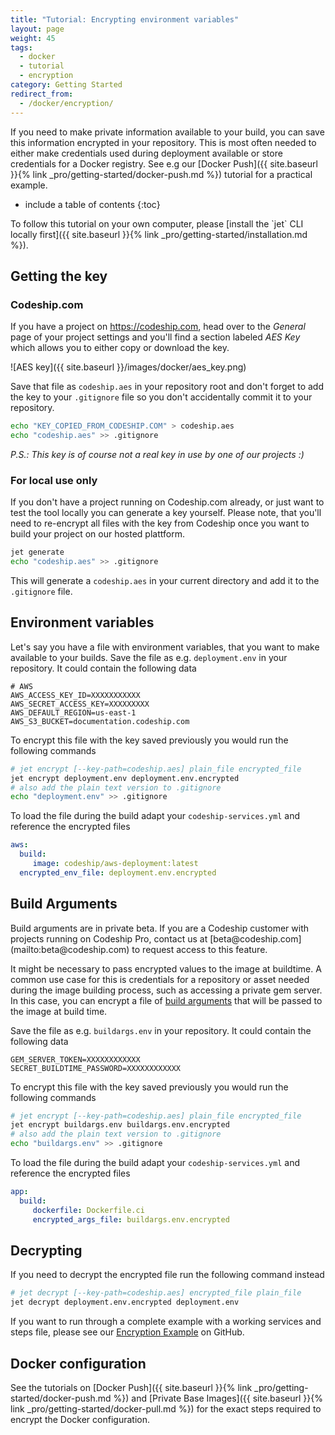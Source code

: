 ```yaml
---
title: "Tutorial: Encrypting environment variables"
layout: page
weight: 45
tags:
  - docker
  - tutorial
  - encryption
category: Getting Started
redirect_from:
  - /docker/encryption/
---
```


If you need to make private information available to your build, you can save this information encrypted in your repository. This is most often needed to either make credentials used during deployment available or store credentials for a Docker registry. See e.g our [Docker Push]({{ site.baseurl }}{% link _pro/getting-started/docker-push.md %}) tutorial for a practical example.

* include a table of contents
{:toc}

<div class="info-block">
To follow this tutorial on your own computer, please [install the `jet` CLI locally first]({{ site.baseurl }}{% link _pro/getting-started/installation.md %}).
</div>

## Getting the key

### Codeship.com

If you have a project on https://codeship.com, head over to the _General_ page of your project settings and you'll find a section labeled _AES Key_ which allows you to either copy or download the key.

![AES key]({{ site.baseurl }}/images/docker/aes_key.png)

Save that file as `codeship.aes` in your repository root and don't forget to add the key to your `.gitignore` file so you don't accidentally commit it to your repository.

```bash
echo "KEY_COPIED_FROM_CODESHIP.COM" > codeship.aes
echo "codeship.aes" >> .gitignore
```

_P.S.: This key is of course not a real key in use by one of our projects :)_

### For local use only

If you don't have a project running on Codeship.com already, or just want to test the tool locally you can generate a key yourself. Please note, that you'll need to re-encrypt all files with the key from Codeship once you want to build your project on our hosted plattform.

```bash
jet generate
echo "codeship.aes" >> .gitignore
```

This will generate a `codeship.aes` in your current directory and add it to the `.gitignore` file.

## Environment variables

Let's say you have a file with environment variables, that you want to make available to your builds. Save the file as e.g. `deployment.env` in your repository. It could contain the following data

```
# AWS
AWS_ACCESS_KEY_ID=XXXXXXXXXXX
AWS_SECRET_ACCESS_KEY=XXXXXXXXX
AWS_DEFAULT_REGION=us-east-1
AWS_S3_BUCKET=documentation.codeship.com
```

To encrypt this file with the key saved previously you would run the following commands

```bash
# jet encrypt [--key-path=codeship.aes] plain_file encrypted_file
jet encrypt deployment.env deployment.env.encrypted
# also add the plain text version to .gitignore
echo "deployment.env" >> .gitignore
```

To load the file during the build adapt your `codeship-services.yml` and reference the encrypted files

```yaml
aws:
  build:
     image: codeship/aws-deployment:latest
  encrypted_env_file: deployment.env.encrypted
```

## Build Arguments

<div class="info-block">
Build arguments are in private beta. If you are a Codeship customer with projects running on Codeship Pro, contact us at [beta@codeship.com](mailto:beta@codeship.com) to request access to this feature.
</div>


It might be necessary to pass encrypted values to the image at buildtime. A common use case for this is credentials for a repository or asset needed during the image building process, such as accessing a private gem server. In this case, you can encrypt a file of [build arguments](https://docs.docker.com/compose/compose-file/#/args) that will be passed to the image at build time.

Save the file as e.g. `buildargs.env` in your repository. It could contain the following data

```
GEM_SERVER_TOKEN=XXXXXXXXXXXX
SECRET_BUILDTIME_PASSWORD=XXXXXXXXXXXX
```

To encrypt this file with the key saved previously you would run the following commands

```bash
# jet encrypt [--key-path=codeship.aes] plain_file encrypted_file
jet encrypt buildargs.env buildargs.env.encrypted
# also add the plain text version to .gitignore
echo "buildargs.env" >> .gitignore
```

To load the file during the build adapt your `codeship-services.yml` and reference the encrypted files

```yaml
app:
  build:
     dockerfile: Dockerfile.ci
     encrypted_args_file: buildargs.env.encrypted
```

## Decrypting

If you need to decrypt the encrypted file run the following command instead

```bash
# jet decrypt [--key-path=codeship.aes] encrypted_file plain_file
jet decrypt deployment.env.encrypted deployment.env
```

If you want to run through a complete example with a working services and steps file, please see our [Encryption Example](https://github.com/codeship/codeship-tool-examples/tree/master/11.encrypted-aes) on GitHub.

## Docker configuration

See the tutorials on [Docker Push]({{ site.baseurl }}{% link _pro/getting-started/docker-push.md %}) and [Private Base Images]({{ site.baseurl }}{% link _pro/getting-started/docker-pull.md %}) for the exact steps required to encrypt the Docker configuration.
